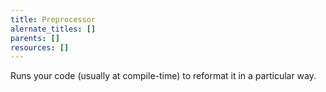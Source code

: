 ```yaml
---
title: Preprocessor
alernate_titles: []
parents: []
resources: []
---
```


Runs your code (usually at compile-time) to reformat it in a particular way.
